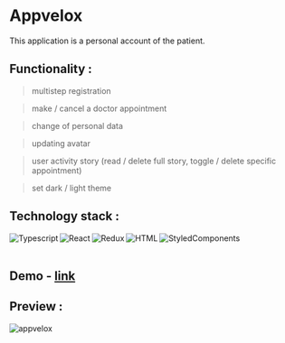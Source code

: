 # Appvelox

This application is a personal account of the patient.

## Functionality :
> multistep registration

> make / cancel a doctor appointment

> change of personal data

> updating avatar 

> user activity story (read / delete full story, toggle / delete specific appointment)

> set dark / light theme

## Technology stack :
<img align="left" alt="Typescript" src="https://img.shields.io/badge/typescript-%23007ACC.svg?style=for-the-badge&logo=typescript&logoColor=white"/>
<img align="left" alt="React" src="https://img.shields.io/badge/react-%2320232a.svg?style=for-the-badge&logo=react&logoColor=%2361DAFB"/>
<img align="left" alt="Redux" src="https://img.shields.io/badge/redux_toolkit-%23593d88.svg?style=for-the-badge&logo=redux&logoColor=white"/>
<img align="left" alt="HTML" src="https://img.shields.io/badge/html5-%23E34F26.svg?style=for-the-badge&logo=html5&logoColor=white"/>
<img align="left" alt="StyledComponents" src="https://img.shields.io/badge/styled--components-DB7093?style=for-the-badge&logo=styled-components&logoColor=white"/>

<br />
<br />

## Demo - <a target="_blank" href="https://vermillion-starburst-1fee20.netlify.app/">link</a>

## Preview :

![appvelox](https://user-images.githubusercontent.com/72716607/192396992-0f176a30-60d7-4c0a-a8e1-db7842ea3554.gif)
